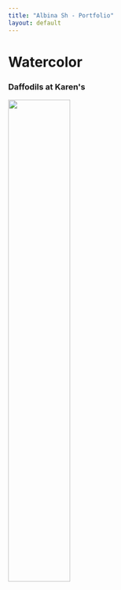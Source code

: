 ```yaml
---
title: "Albina Sh - Portfolio"
layout: default
---
```


# Watercolor

### Daffodils at Karen's

<img src="{{site.url}}/img/narcissus flower notebook1.png" width="50%">

